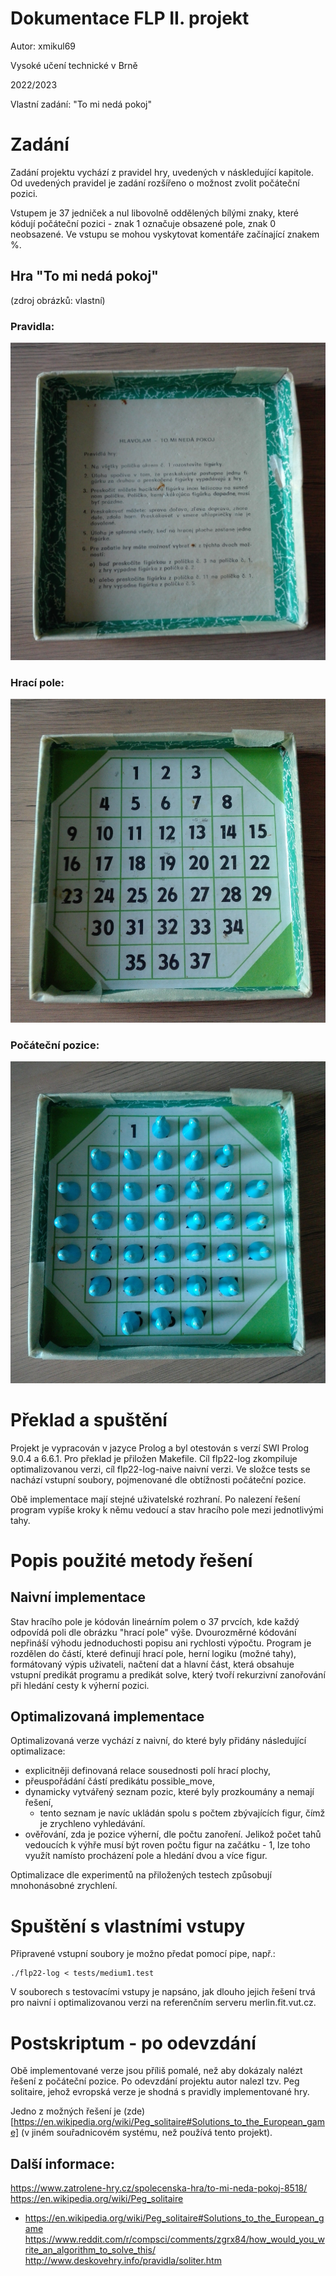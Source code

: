# Dokumentace FLP II. projekt
Autor: xmikul69

Vysoké učení technické v Brně

2022/2023

Vlastní zadání: "To mi nedá pokoj"

# Zadání

Zadání projektu vychází z pravidel hry, uvedených v náskledující kapitole. Od uvedených pravidel je zadání rozšířeno o možnost zvolit počáteční pozici.

Vstupem je 37 jedniček a nul libovolně oddělených bílými znaky, které kódují počáteční pozici - znak 1 označuje obsazené pole, znak 0 neobsazené. Ve vstupu se mohou vyskytovat komentáře začínající znakem %.

##  Hra "To mi nedá pokoj"

(zdroj obrázků: vlastní)

### Pravidla:
![](doc/img/pravidla.jpg)

### Hrací pole:
![](doc/img/hraci_pole.jpg)

### Počáteční pozice:
![](doc/img/pocatecni_pozice.jpg)


# Překlad a spuštění

Projekt je vypracován v jazyce Prolog a byl otestován s verzí SWI Prolog 9.0.4 a 6.6.1. Pro překlad je
přiložen Makefile. Cíl flp22-log zkompiluje optimalizovanou verzi, cíl flp22-log-naive naivní verzi. Ve
složce tests se nachází vstupní soubory, pojmenované dle obtížnosti počáteční pozice.

Obě implementace mají stejné uživatelské rozhraní. Po nalezení řešení program vypíše kroky k němu vedoucí a stav hracího pole mezi jednotlivými tahy.

# Popis použité metody řešenı́

## Naivní implementace

Stav hracího pole je kódován lineárním polem o 37 prvcích, kde každý odpovídá poli dle obrázku "hrací pole" výše. Dvourozměrné kódování nepřináší výhodu jednoduchosti popisu ani rychlosti výpočtu. Program je rozdělen do částí, které definují hrací pole, herní logiku (možné tahy), formátovaný výpis uživateli, načtení dat a hlavní část, která obsahuje vstupní predikát programu a predikát solve, který tvoří rekurzivní zanořování při hledání cesty k výherní pozici.

## Optimalizovaná implementace

Optimalizovaná verze vychází z naivní, do které byly přidány následující optimalizace:

- explicitněji definovaná relace sousednosti polí hrací plochy,
- přeuspořádání částí predikátu possible_move,
- dynamicky vytvářený seznam pozic, které byly prozkoumány a nemají řešení,
    - tento seznam je navíc ukládán spolu s počtem zbývajících figur, čímž je zrychleno vyhledávání.
- ověřování, zda je pozice výherní, dle počtu zanoření. Jelikož počet tahů vedoucích k výhře musí být roven počtu figur na začátku - 1, lze toho využít namísto procházení pole a hledání dvou a více figur.


Optimalizace dle experimentů na přiložených testech způsobují mnohonásobné zrychlení.

# Spuštění s vlastnı́mi vstupy

Připravené vstupní soubory je možno předat pomocí pipe, např.:
```
./flp22-log < tests/medium1.test
```

V souborech s testovacími vstupy je napsáno, jak dlouho jejich řešení trvá pro naivní i optimalizovanou verzi na referenčním serveru merlin.fit.vut.cz.



# Postskriptum - po odevzdání

Obě implementované verze jsou příliš pomalé, než aby dokázaly nalézt řešení z počáteční pozice. Po odevzdání projektu autor nalezl tzv. Peg solitaire, jehož evropská verze je shodná s pravidly implementované hry.

Jedno z možných řešení je (zde)[https://en.wikipedia.org/wiki/Peg_solitaire#Solutions_to_the_European_game] (v jiném souřadnicovém systému, než používá tento projekt).


## Další informace:
https://www.zatrolene-hry.cz/spolecenska-hra/to-mi-neda-pokoj-8518/
https://en.wikipedia.org/wiki/Peg_solitaire
- https://en.wikipedia.org/wiki/Peg_solitaire#Solutions_to_the_European_game
https://www.reddit.com/r/compsci/comments/zgrx84/how_would_you_write_an_algorithm_to_solve_this/
http://www.deskovehry.info/pravidla/soliter.htm
